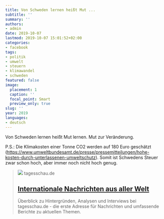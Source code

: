 ```yaml
---
title: Von Schweden lernen heißt Mut ...
subtitle: ''
summary: ''
authors:
- admin
date: 2019-10-07
lastmod: 2019-10-07 15:01:52+02:00
categories:
- facebook
tags:
- politik
- umwelt
- steuern
- klimawandel
- schweden
featured: false
image:
  placement: 1
  caption: ''
  focal_point: Smart
  preview_only: true
slug: ''
year: 2019
languages:
- deutsch
---
```


Von Schweden lernen heißt Mut lernen. Mut zur Veränderung.

P.S.: Die Klimakosten einer Tonne CO2 werden auf 180 Euro geschätzt (https://www.umweltbundesamt.de/presse/pressemitteilungen/hohe-kosten-durch-unterlassenen-umweltschutz). Somit ist Schwedens Steuer zwar schon hoch, aber immer noch nicht hoch genug.
> [![](https://images.tagesschau.de/image/89045d82-5cd5-46ad-8f91-73911add30ee/AAABh3YLLz0/AAABibBxqrQ/16x9-1280/tagesschau-logo-100.jpg)](https://www.tagesschau.de/ausland/weltspiegel-schweden-cozwei-101.html)
> tagesschau.de
> ## [Internationale Nachrichten aus aller Welt](https://www.tagesschau.de/ausland/weltspiegel-schweden-cozwei-101.html)
>
>Überblick zu Hintergründen, Analysen und Interviews bei tagesschau.de - die erste Adresse für Nachrichten und umfassende Berichte zu aktuellen Themen.